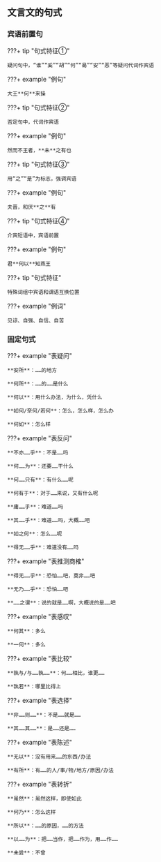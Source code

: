 ## 文言文的句式

### 宾语前置句

???+ tip "句式特征①"

    疑问句中，“谁”“奚”“胡”“何”“曷”“安”“恶”等疑问代词作宾语

???+ example "例句"

    大王**何**来操

???+ tip "句式特征②"

    否定句中，代词作宾语

???+ example "例句"

    然而不王者，**未**之有也

???+ tip "句式特征③"

    用“之”“是”为标志，强调宾语

???+ example "例句"

    夫晋，和厌**之**有

???+ tip "句式特征④"

    介宾短语中，宾语前置

???+ example "例句"

    君**何以**知燕王

???+ tip "句式特征"

    特殊词组中宾语和谓语互换位置

???+ example "例词"

    见谅、自强、自信、自苦

### 固定句式

???+ example "表疑问"

    **安所**：……的地方
    
    **何所**：……的……是什么
    
    **何以**：用什么办法，为什么，凭什么
    
    **如何/奈何/若何**：怎么，怎么样，怎么办
    
    **何如**：怎么样



???+ example "表反问"

    **不亦……乎**：不是……吗
    
    **何……为**：还要……干什么
    
    **何……只有**：有什么……呢
    
    **何有于**：对于……来说，又有什么呢
    
    **庸……乎**：难道……吗
    
    **其……乎**：难道……吗，大概……吧
    
    **如之何**：怎么……呢
    
    **得无……乎**：难道没有……吗



???+ example "表推测商榷"

    **得无……乎**：恐怕……吧，莫非……吧
    
    **无乃……乎**：恐怕……吧
    
    **……之谓**：说的就是……啊，大概说的是……吧



???+ example "表感叹"

    **何其**：多么
    
    **一何**：多么



???+ example "表比较"

    **孰与/与……孰……**：何……相比，谁更……
    
    **孰若**：哪里比得上



???+ example "表选择"

    **非……则……**：不是……就是……
    
    **其……其……**：是……还是……



???+ example "表陈述"

    **无以**：没有用来……的东西/办法
    
    **有所**：有……的人/事/物/地方/原因/办法



???+ example "表转折"

    **虽然**：虽然这样，即使如此
    
    **何乃**：怎么这样
    
    **所以**：……的原因，……的方法
    
    **以……为**：把……当作，把……作为，用……作……
    
    **未尝**：不曾
